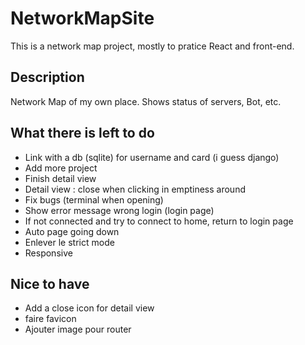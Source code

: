 # NetworkMapSite
This is a network map project, mostly to pratice React and front-end.

## Description
Network Map of my own place. Shows status of servers, Bot, etc.


## What there is left to do
- Link with a db (sqlite) for username and card (i guess django)
- Add more project
- Finish detail view
- Detail view : close when clicking in emptiness around
- Fix bugs (terminal when opening)
- Show error message wrong login (login page)
- If not connected and try to connect to home, return to login page
- Auto page going down
- Enlever le strict mode
- Responsive

## Nice to have
- Add a close icon for detail view
- faire favicon
- Ajouter image pour router